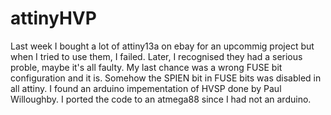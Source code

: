 # attinyHVP

Last week I bought a lot of attiny13a on ebay for an upcommig project but when I tried to use them, I failed.
Later, I recognised they had a serious proble, maybe it's all faulty.
My last chance was a wrong FUSE bit configuration and it is.
Somehow the SPIEN bit in FUSE bits was disabled in all attiny.
I found an arduino impementation of HVSP done by Paul Willoughby.
I ported the code to an atmega88 since I had not an arduino.
